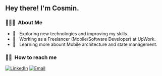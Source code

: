 

<h2> Hey there! I'm Cosmin.</h2>

<h3> 👨🏻‍💻 &nbsp;About Me </h3>

- 🤔 &nbsp; Exploring new technologies and improving my skills. 
- 💼 &nbsp; Working as a Freelancer (Mobile/Software Developer) at UpWork.
- 🌱 &nbsp; Learning more abount Mobile architecture and state management.

<h3> 🤝🏻 &nbsp;How to reach me</h3>
<p align="left">
<a href="https://www.linkedin.com/in/cosmin-bodnariuc-b833a1159/"><img alt="LinkedIn" src="https://img.shields.io/badge/LinkedIn-Cosmin%20Bodnariuc-blue?style=flat-square&logo=linkedin"></a>
<a href="mailto:cosminmihaibodnariuc@gmail.com"><img alt="Email" src="https://img.shields.io/badge/Email-atok3th@gmail.com-blue?style=flat-square&logo=gmail"></a>
</p>



